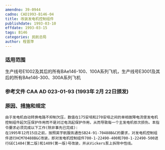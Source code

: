 ```yaml
---
amendno: 39-0944
cadno: CAD1993-B146-04
title: 改装发电机控制组件
publishdate: 1993-03-10
effdate: 1993-03-15
tags: B146
categories: 民航总局
author: 程晋萍
---
```


### 适用范围 
生产线号E1002及其后的所有BAe146-100、100A系列飞机，生产线号E3001及其后的所有BAe146-300、300A系列飞机

<!--more-->
### 参考文件    CAA AD 023-01-93 (1993年 2月 22日颁发) 

### 原因、措施和规定 
    由于发电机自动转换电路不抑制欠压，数值在175安培和270安培之间的单相故障电流使发电机控制组件起欠压保护作用而不是对过电流起保护作用，从而导致每一个主发电机依次损伤。本指令要求必须完成以下工作(除非事先已完成): 
    在1995年12月15日之前，按照英宇航服务通告SB24-91-70488B&C的要求，对发电机控制组件进行HCM70488B&C改装，即对发电机控制组件700-1-22490-400和700-1-22490-500进行GEC1404(第二版)和1409(第一版)号改装，并从Vickers泵上拆除中性线。
